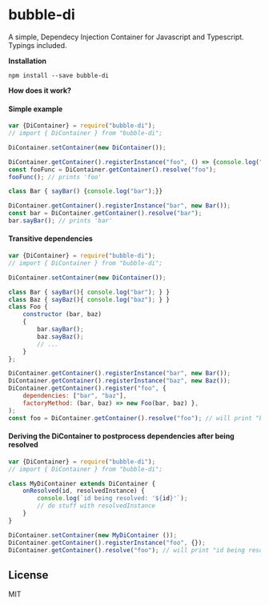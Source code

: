 bubble-di
=========================

A simple, Dependecy Injection Container for Javascript and Typescript.
Typings included.

**Installation**

```
npm install --save bubble-di
```

**How does it work?**

#### Simple example
```javascript
var {DiContainer} = require("bubble-di");
// import { DiContainer } from "bubble-di";

DiContainer.setContainer(new DiContainer());

DiContainer.getContainer().registerInstance("foo", () => {console.log("foo");});
const fooFunc = DiContainer.getContainer().resolve("foo");
fooFunc(); // prints 'foo'

class Bar { sayBar() {console.log("bar");}}

DiContainer.getContainer().registerInstance("bar", new Bar());
const bar = DiContainer.getContainer().resolve("bar");
bar.sayBar(); // prints 'bar'
```

#### Transitive dependencies
```javascript
var {DiContainer} = require("bubble-di");
// import { DiContainer } from "bubble-di";

DiContainer.setContainer(new DiContainer());

class Bar { sayBar(){ console.log("bar"); } }
class Baz { sayBaz(){ console.log("baz"); } }
class Foo { 
    constructor (bar, baz)
    {
        bar.sayBar();
        baz.sayBaz();
        // ...
    }
};

DiContainer.getContainer().registerInstance("bar", new Bar());
DiContainer.getContainer().registerInstance("baz", new Baz());
DiContainer.getContainer().register("foo", {
    dependencies: ["bar", "baz"],
    factoryMethod: (bar, baz) => new Foo(bar, baz) },
);
const foo = DiContainer.getContainer().resolve("foo"); // will print "bar" and "baz".
```

#### Deriving the DiContainer to postprocess dependencies after being resolved
```javascript
var {DiContainer} = require("bubble-di");
// import { DiContainer } from "bubble-di";

class MyDiContainer extends DiContainer {
    onResolved(id, resolvedInstance) {
        console.log(`id being resolved: '${id}'`);
        // do stuff with resolvedInstance
    }
}

DiContainer.setContainer(new MyDiContainer ());
DiContainer.getContainer().registerInstance("foo", {});
DiContainer.getContainer().resolve("foo"); // will print "id being resolved: 'foo'"
```

## License

MIT
